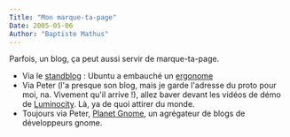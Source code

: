 ```yaml
---
Title: "Mon marque-ta-page"
Date: 2005-05-06
Author: "Baptiste Mathus"
---
```




Parfois, un blog, ça peut aussi servir de marque-ta-page.

-   Via le
    [standblog](http://standblog.org/blog/2005/04/26/93114136-en-vrac) :
    Ubuntu a embauché un
    [ergonome](http://mpt.net.nz/archive/2005/04/11/ubuntu)
-   Via Peter (l'a presque son blog, mais je garde l'adresse du proto
    pour moi, na. Vivement qu'il arrive !), allez baver devant les
    vidéos de démo de
    [Luminocity](http://www.gnome.org/~seth/blog/xshots). Là, ya de quoi
    attirer du monde.
-   Toujours via Peter, [Planet Gnome](http://planet.gnome.org), un
    agrégateur de blogs de développeurs gnome.

